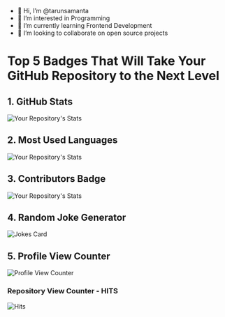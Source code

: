 - 👋 Hi, I’m @tarunsamanta
- 👀 I’m interested in Programming
- 🌱 I’m currently learning Frontend Development
- 💞️ I’m looking to collaborate on open source projects


<!---
tarunsamanta2k20/tarunsamanta2k20 is a ✨ special ✨ repository because its `README.md` (this file) appears on your GitHub profile.
You can click the Preview link to take a look at your changes.
--->

# Top 5 Badges That Will Take Your GitHub Repository to the Next Level

## 1. GitHub Stats

![Your Repository's Stats](https://github-readme-stats.vercel.app/api?username=tarunsamanta2k20&show_icons=true)

## 2. Most Used Languages

![Your Repository's Stats](https://github-readme-stats.vercel.app/api/top-langs/?username=tarunsamanta2k20&theme=blue-green)

## 3. Contributors Badge

![Your Repository's Stats](https://contrib.rocks/image?repo=Tanu-N-Prabhu/Python)

## 4. Random Joke Generator

![Jokes Card](https://readme-jokes.vercel.app/api)

## 5. Profile View Counter

![Profile View Counter](https://komarev.com/ghpvc/?username=tarunsamanta2k20)

### Repository View Counter - HITS

![Hits](https://hitcounter.pythonanywhere.com/count/tag.svg?url=https://github.com/tarunsamanta2k20/Python)
